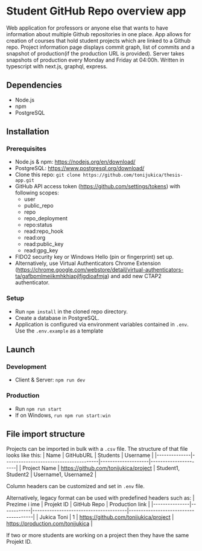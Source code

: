 # Student GitHub Repo overview app
Web application for professors or anyone else that wants to have information about multiple Github repositories in one place. App allows for creation of courses that hold student projects which are linked to a Github repo. Project information page displays commit graph, list of commits and a snapshot of production(if the production URL is provided). Server takes snapshots of production every Monday and Friday at 04:00h. Written in typescript with next.js, graphql, express.

## Dependencies

- Node.js 
- npm 
- PostgreSQL

## Installation

### Prerequisites

- Node.js & npm: https://nodejs.org/en/download/
- PostgreSQL: https://www.postgresql.org/download/
- Clone this repo: `git clone https://github.com/tonijukica/thesis-app.git` 
- GitHub API access token (https://github.com/settings/tokens) with following scopes:
  - user
  - public_repo
  - repo
  - repo_deployment
  - repo:status
  - read:repo_hook
  - read:org
  - read:public_key
  - read:gpg_key
- FIDO2 security key or Windows Hello (pin or fingerprint) set up.
 - Alternatively, use Virtual Authenticators Chrome Extension (https://chrome.google.com/webstore/detail/virtual-authenticators-ta/gafbpmlmeiikmhkhiapjlfjgdioafmja) and add new CTAP2 authenticator.

### Setup

- Run `npm install` in the cloned repo directory.
- Create a database in PostgreSQL.
- Application is configured via environment variables contained in
  `.env`. Use the `.env.example` as a template

## Launch

### Development

- Client & Server: `npm run dev`

### Production
- Run `npm run start`
- If on Windows, `run npm run start:win`

## File import structure

Projects can be imported in bulk with a `.csv` file. The structure of that file looks like this:
| Name         | GitHubURL                             | Students           | Username             |
|--------------|---------------------------------------|--------------------|----------------------|
| Project Name | https://github.com/tonijukica/project | Student1, Student2 | Username1, Username2 |

Column headers can be customized and set in `.env` file.

Alternatively, legacy format can be used with predefined headers such as:
| Prezime i ime | Projekt ID | GitHub Repo                           | Production link                      |
|---------------|------------|---------------------------------------|--------------------------------------|
| Jukica Toni   | 1          | https://github.com/tonijukica/project | https://production.com/tonijukica    |

If two or more students are working on a project then they have the same Projekt ID.
